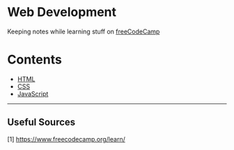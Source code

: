 # Web Development

Keeping notes while learning stuff on [freeCodeCamp](https://www.freecodecamp.org/)

Contents
=======================

* [HTML]()
* [CSS]()
* [JavaScript]()

----

## Useful Sources

[1] https://www.freecodecamp.org/learn/